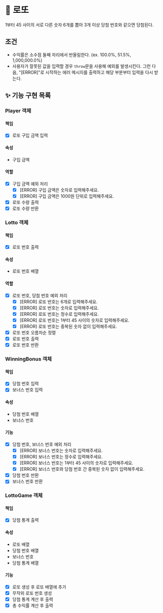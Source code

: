 # 📝 로또

1부터 45 사이의 서로 다른 숫자 6개를 뽑아 3개 이상 당첨 번호와 같으면 당첨된다.

## 조건

- 수익률은 소수점 둘째 자리에서 반올림한다. (ex. 100.0%, 51.5%, 1,000,000.0%)
- 사용자가 잘못된 값을 입력할 경우 `throw`문을 사용해 예외를 발생시킨다. 그런 다음, "[ERROR]"로 시작하는 에러 메시지를 출력하고 해당 부분부터 입력을 다시 받는다.

## ✨ 기능 구현 목록

### Player 객체

#### 책임

- [x] 로또 구입 금액 입력

#### 속성

- 구입 금액

#### 역할

- [x] 구입 금액 예외 처리
  - [x] [ERROR] 구입 금액은 숫자로 입력해주세요.
  - [x] [ERROR] 구입 금액은 1000원 단위로 입력해주세요.
- [x] 로또 수량 출력
- [x] 로또 수량 반환

### Lotto 객체

#### 책임

- [x] 로또 번호 출력

#### 속성

- 로또 번호 배열

#### 역할

- [x] 로또 번호, 당첨 번호 예외 처리
  - [x] [ERROR] 로또 번호는 6개로 입력해주세요.
  - [x] [ERROR] 로또 번호는 숫자로 입력해주세요.
  - [x] [ERROR] 로또 번호는 정수로 입력해주세요.
  - [x] [ERROR] 로또 번호는 1부터 45 사이의 숫자로 입력해주세요.
  - [x] [ERROR] 로또 번호는 중복된 숫자 없이 입력해주세요.
- [x] 로또 번호 오름차순 정렬
- [x] 로또 번호 출력
- [x] 로또 번호 반환

### WinningBonus 객체

#### 책임

- [x] 당첨 번호 입력
- [x] 보너스 번호 입력

#### 속성

- 당첨 번호 배열
- 보너스 번호

#### 기능

- [x] 당첨 번호, 보너스 번호 예외 처리
  - [x] [ERROR] 보너스 번호는 숫자로 입력해주세요.
  - [x] [ERROR] 보너스 번호는 정수로 입력해주세요.
  - [x] [ERROR] 보너스 번호는 1부터 45 사이의 숫자로 입력해주세요.
  - [x] [ERROR] 보너스 번호와 당첨 번호 간 중복된 숫자 없이 입력해주세요.
- [x] 당첨 번호 반환
- [x] 보너스 번호 반환

### LottoGame 객체

#### 책임

- [x] 당첨 통계 출력

#### 속성

- 로또 배열
- 당첨 번호 배열
- 보너스 번호
- 당첨 통계 배열

#### 기능

- [x] 로또 생성 후 로또 배열에 추가
- [x] 무작위 로또 번호 생성
- [x] 당첨 통계 계산 후 출력
- [x] 총 수익률 계산 후 출력
